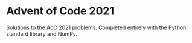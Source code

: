 # Advent of Code 2021

Solutions to the AoC 2021 problems. Completed entirely with the Python standard library and NumPy.